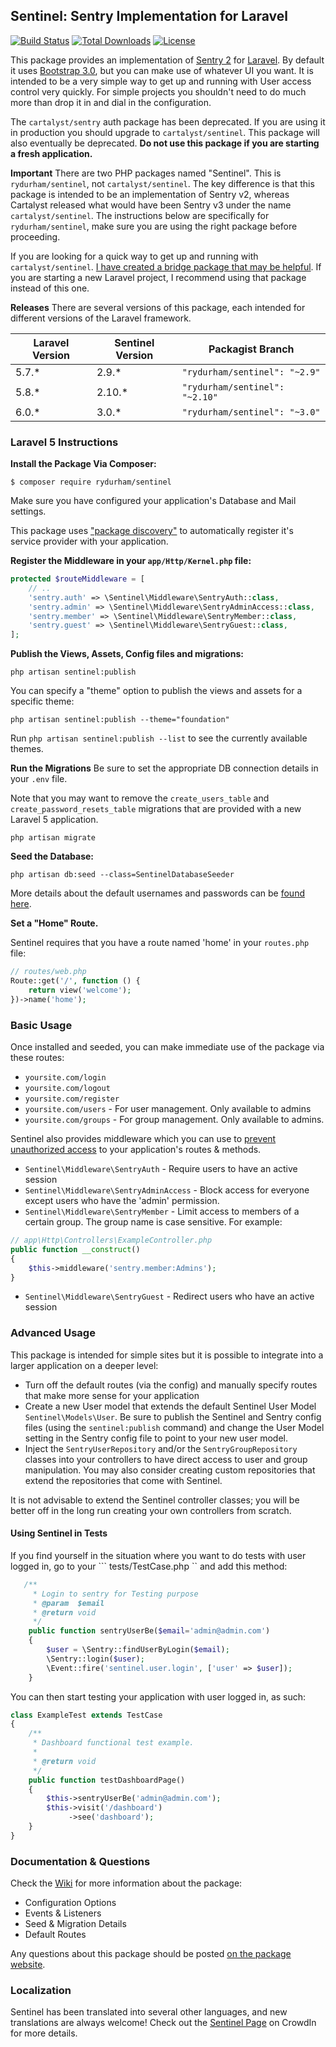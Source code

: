 ## Sentinel: Sentry Implementation for Laravel

[![Build Status](https://travis-ci.org/rydurham/Sentinel.svg?branch=master)](https://travis-ci.org/rydurham/Sentinel)
[![Total Downloads](https://poser.pugx.org/rydurham/sentinel/d/total.svg)](https://packagist.org/packages/rydurham/sentinel)
[![License](https://poser.pugx.org/rydurham/sentinel/license.svg)](https://packagist.org/packages/rydurham/sentinel)

This package provides an implementation of  [Sentry 2](https://github.com/cartalyst/sentry) for [Laravel](https://github.com/laravel/laravel). By default it uses [Bootstrap 3.0](http://getbootstrap.com), but you can make use of whatever UI you want.  It is intended to be a very simple way to get up and running with User access control very quickly.  For simple projects you shouldn't need to do much more than drop it in and dial in the configuration.

The ```cartalyst/sentry``` auth package has been deprecated.  If you are using it in production you should upgrade to ```cartalyst/sentinel```.   This package will also eventually be deprecated.   __Do not use this package if you are starting a fresh application.__

__Important__ There are two PHP packages named "Sentinel".  This is ```rydurham/sentinel```, not ```cartalyst/sentinel```.  The key difference is that this package is intended to be an implementation of Sentry v2, whereas Cartalyst released what would have been Sentry v3 under the name ```cartalyst/sentinel```. The instructions below are specifically for ```rydurham/sentinel```,  make sure you are using the right package before proceeding.

If you are looking for a quick way to get up and running with ```cartalyst/sentinel```. [I have created a bridge package  that may be helpful](https://github.com/srlabs/centaur).  If you are starting a new Laravel project, I recommend using that package instead of this one.

__Releases__ There are several versions of this package, each intended for different versions of the Laravel framework.

| Laravel Version  | Sentinel Version  | Packagist Branch |
|---|---|---|
| 5.7.*  | 2.9.*  | ```"rydurham/sentinel": "~2.9"``` |
| 5.8.*  | 2.10.*  | ```"rydurham/sentinel": "~2.10"``` |
| 6.0.*  | 3.0.*  | ```"rydurham/sentinel": "~3.0"``` |

### Laravel 5 Instructions
**Install the Package Via Composer:**

```shell
$ composer require rydurham/sentinel
```

Make sure you have configured your application's Database and Mail settings.

This package uses ["package discovery"](https://laravel.com/docs/5.5/packages#package-discovery) to automatically register it's service provider with your application.

**Register the Middleware in your ```app/Http/Kernel.php``` file:**

```php
protected $routeMiddleware = [
    // ..
    'sentry.auth' => \Sentinel\Middleware\SentryAuth::class,
    'sentry.admin' => \Sentinel\Middleware\SentryAdminAccess::class,
    'sentry.member' => \Sentinel\Middleware\SentryMember::class,
    'sentry.guest' => \Sentinel\Middleware\SentryGuest::class,
];
```

**Publish the Views, Assets, Config files and migrations:**
```shell
php artisan sentinel:publish
```

You can specify a "theme" option to publish the views and assets for a specific theme:
```shell
php artisan sentinel:publish --theme="foundation"
```
Run ```php artisan sentinel:publish --list``` to see the currently available themes.

**Run the Migrations**
Be sure to set the appropriate DB connection details in your  ```.env``` file.

Note that you may want to remove the ```create_users_table``` and ```create_password_resets_table``` migrations that are provided with a new Laravel 5 application.

```shell
php artisan migrate
```

**Seed the Database:**
```shell
php artisan db:seed --class=SentinelDatabaseSeeder
```
More details about the default usernames and passwords can be [found here](https://github.com/rydurham/Sentinel/wiki/Seeds).

**Set a "Home" Route.**

Sentinel requires that you have a route named 'home' in your ```routes.php``` file:
```php
// routes/web.php
Route::get('/', function () {
    return view('welcome');
})->name('home');
```

### Basic Usage
Once installed and seeded, you can make immediate use of the package via these routes:
* ```yoursite.com/login```
* ```yoursite.com/logout```
* ```yoursite.com/register```
* ```yoursite.com/users``` - For user management.  Only available to admins
* ```yoursite.com/groups``` - For group management. Only available to admins.

Sentinel also provides middleware which you can use to [prevent unauthorized access](http://laravel.com/docs/routing#route-filters) to your application's routes & methods.

* ```Sentinel\Middleware\SentryAuth``` - Require users to have an active session
* ```Sentinel\Middleware\SentryAdminAccess``` - Block access for everyone except users who have the 'admin' permission.
* ```Sentinel\Middleware\SentryMember``` - Limit access to members of a certain group. The group name is case sensitive.  For example:

```php
// app\Http\Controllers\ExampleController.php
public function __construct()
{
    $this->middleware('sentry.member:Admins');
}
```

* ```Sentinel\Middleware\SentryGuest``` - Redirect users who have an active session

### Advanced Usage
This package is intended for simple sites but it is possible to integrate into a larger application on a deeper level:
* Turn off the default routes (via the config) and manually specify routes that make more sense for your application
* Create a new User model that extends the default Sentinel User Model ```Sentinel\Models\User```.  Be sure to publish the Sentinel and Sentry config files (using the ```sentinel:publish``` command) and change the User Model setting in the Sentry config file to point to your new user model.
* Inject the ```SentryUserRepository``` and/or the ```SentryGroupRepository``` classes into your controllers to have direct access to user and group manipulation.  You may also consider creating custom repositories that extend the repositories that come with Sentinel.

It is not advisable to extend the Sentinel controller classes; you will be better off in the long run creating your own controllers from scratch.

#### Using Sentinel in Tests
If you find yourself in the situation where you want to do tests with user logged in, go to your ``` tests/TestCase.php `` and add this method:
```php
   /**
     * Login to sentry for Testing purpose
     * @param  $email
     * @return void
     */
    public function sentryUserBe($email='admin@admin.com')
    {
        $user = \Sentry::findUserByLogin($email);
        \Sentry::login($user);
        \Event::fire('sentinel.user.login', ['user' => $user]);
    }
```

You can then start testing your application with user logged in, as such:
```php
class ExampleTest extends TestCase
{
    /**
     * Dashboard functional test example.
     *
     * @return void
     */
    public function testDashboardPage()
    {
        $this->sentryUserBe('admin@admin.com');
        $this->visit('/dashboard')
             ->see('dashboard');
    }
}
```

### Documentation & Questions
Check the [Wiki](https://github.com/rydurham/Sentinel/wiki) for more information about the package:
* Configuration Options
* Events & Listeners
* Seed & Migration Details
* Default Routes

Any questions about this package should be posted [on the package website](http://www.ryandurham.com/projects/sentinel/).

### Localization
Sentinel has been translated into several other languages, and new translations are always welcome! Check out the [Sentinel Page](https://crowdin.com/project/sentinel) on CrowdIn for more details.
